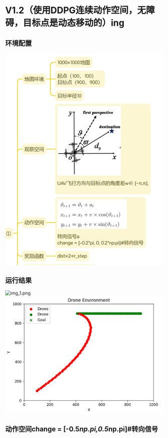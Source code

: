 #  V1.2（使用DDPG连续动作空间，无障碍，目标点是动态移动的）ing
## 环境配置
![img.png](image/env_v1.png)
## 运行结果
![img_1.png](image/outcome1.png)
![img_1.png](image/outcome2.png)

## 动作空间change = [-0.5*np.pi,0.5*np.pi]#转向信号


